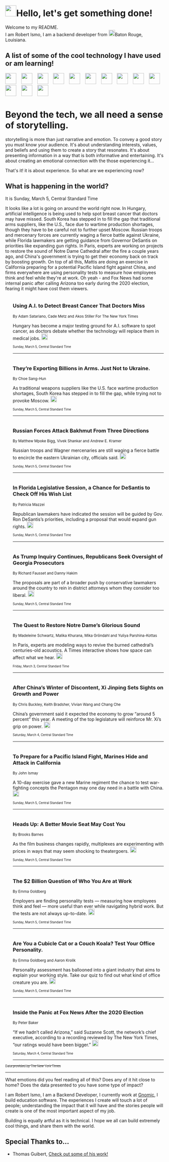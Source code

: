 <h1><img src="https://emojis.slackmojis.com/emojis/images/1643514375/3493/hot-coffee.gif?1643514375" width="35"/>Hello, let's get something done!</h1>

<p>Welcome to my README.<br/>
I am Robert Ismo, I am a backend developer from <img src="https://emojis.slackmojis.com/emojis/images/1638395689/50435/moulin_rouge.png?1638395689" width="20"/>Baton Rouge, Louisiana.</p>
<h2>A list of some of the cool technology I have used or am learning!</h2>
<p>
<img src="https://emojis.slackmojis.com/emojis/images/1643516091/21142/meow_bongotap.gif?1643516091" width="35" alt="">
<img src="https://img.shields.io/badge/Favorite%20Frontend%20Framework-SvelteKit-f83903" alt="">
<img src="https://img.shields.io/badge/Second%20Favorite-Vue-40b581" alt="">
<img src="https://img.shields.io/badge/Most%20Used%20Runtime-Nodejs-78b061" alt="">
<img src="https://emojis.slackmojis.com/emojis/images/1643517416/34482/fire.gif?1643517416" width="35" alt="">
<img src="https://img.shields.io/badge/Javascript%20But%20Better-Typescript-0078ca" alt="">
<img src="https://img.shields.io/badge/Favorite%20Language-Elixir-3e244d" alt="">
<img src="https://img.shields.io/badge/Containerize%20Everything-Docker-6ac9ef" alt="">
<img src="https://emojis.slackmojis.com/emojis/images/1643514596/5999/meow_party.gif?1643514596" width="35" alt="">
<img src="https://img.shields.io/badge/API%20Love%20Language-Graphql-de32a5" alt="">
<img src="https://img.shields.io/badge/Our%20Favorite%20Version%20Controller-Git-e94f33" alt="">
<img src="https://img.shields.io/badge/Favorite%20Database-Redis-d42d1d" alt="">
<img src="https://emojis.slackmojis.com/emojis/images/1643514559/5584/deployparrot.gif?1643514559" width="35" alt="">
<img src="https://img.shields.io/badge/Container%20Interstate-RabbitMQ-f66200" alt="">
<img src="https://img.shields.io/badge/Gotta%20Learn-Kubernetes-316adf" alt="">
<img src="https://img.shields.io/badge/Really%20Mature%20Now-WASM-654fef" alt="">
<img src="https://emojis.slackmojis.com/emojis/images/1666642497/61942/dance_vibe.gif?1666642497" width="35" alt="">
<img src="https://img.shields.io/badge/For%20My%20M1-ARM64-657d96" alt="">
<img src="https://img.shields.io/badge/Loving%20This%20So%20Much-TailwindCSS-17bcb5" alt="">
<img src="https://img.shields.io/badge/Cool%20Build%20Tool-Vite-f9cb24" alt="">
<img src="https://emojis.slackmojis.com/emojis/images/1669231376/62819/working-on-it.gif?1669231376" width="35" alt="">
<img src="https://img.shields.io/badge/Fun%20and%20Easy%20Database-MongoDB-5f8c49" alt="">
<img src="https://img.shields.io/badge/JS%20Life%20Support-NPM-c73737" alt="">
<img src="https://img.shields.io/badge/I%20Liked%20It-DynamoDB-0073b9" alt="">
<img src="https://emojis.slackmojis.com/emojis/images/1643514045/46/question.gif?1643514045" width="35" alt="">
<img src="https://img.shields.io/badge/cool-React-60d6f9" alt="">
<img src="https://img.shields.io/badge/Future%20Big%20Project-Lambda-f37e00" alt="">
<img src="https://img.shields.io/badge/NPM%20But%20Better-PNPM-f1aa07" alt="">
<img src="https://emojis.slackmojis.com/emojis/images/1643514943/9662/fbwow.gif?1643514943" width="35" alt="">
<img src="https://img.shields.io/badge/First%20Language-C-662079" alt="">
<img src="https://img.shields.io/badge/Where%20I%20Deploy%20Frontend-Vercel-000000" alt="">
<img src="https://img.shields.io/badge/Who%20Does%20not%20Want%20an%20App-Swift-f9492a" alt="">
<img src="https://emojis.slackmojis.com/emojis/images/1643514058/151/javascript.png?1643514058" width="35" alt="">
<img src="https://img.shields.io/badge/cool-Python-fbd542" alt="">
<img src="https://img.shields.io/badge/Favorite%20Something-Stripe-656cdc" alt="">
<img src="https://img.shields.io/badge/Of%20Course-HTML5-ed6327" alt="">
<img src="https://emojis.slackmojis.com/emojis/images/1660415405/60731/bomb.gif?1660415405" width="35" alt="">
<img src="https://img.shields.io/badge/hate-CSS-2964ec" alt="">
<img src="https://img.shields.io/badge/Learning-CircleCI-141215" alt="">
<img src="https://img.shields.io/badge/Learning-Rust-fbbb3b" alt="">
<img src="https://emojis.slackmojis.com/emojis/images/1660415397/60712/writing-hand.gif?1660415397" width="35" alt="">
<img src="https://img.shields.io/badge/Dev%20Browser%20of%20Choice-Firefox-cc4e26" alt="">
<img src="https://img.shields.io/badge/Recoverying%20From%20Windows-UNIX-1781e3" alt="">
<img src="https://img.shields.io/badge/LOVE-LogSeq-90c1c2" alt="">
<img src="https://emojis.slackmojis.com/emojis/images/1643514066/223/kirby.gif?1643514066" width="35" alt="">
<img src="https://img.shields.io/badge/Daily%20Driver-MacOS-e6e6e8" alt="">
<img src="https://img.shields.io/badge/Git%20Server-Github-000000" alt="">
<img src="https://img.shields.io/badge/enjoyable-EC2-f17428" alt="">
<img src="https://emojis.slackmojis.com/emojis/images/1643514239/2069/excited.gif?1643514239" width="35" alt="">
</p>
<h1>Beyond the tech, we all need a sense of storytelling.</h1>
<p>storytelling is more than just narrative and emotion. To convey a good story you must know your audience. It's about understanding interests, values, and beliefs and using them to create a story that resonates. It's about presenting information in a way that is both informative and entertaining. It's about creating an emotional connection with the those experiencing it...</p>
<p>That's it! it is about experience. So what are we experiencing now?</p>
<h2>What is happening in the world?</h2>
<p>It is Sunday, March 5, Central Standard Time</p>
<p>
It looks like a lot is going on around the world right now. In Hungary, artificial intelligence is being used to help spot breast cancer that doctors may have missed. South Korea has stepped in to fill the gap that traditional arms suppliers, like the U.S., face due to wartime production shortages, though they have to be careful not to further upset Moscow. Russian troops and mercenary forces are currently waging a fierce battle against Ukraine, while Florida lawmakers are getting guidance from Governor DeSantis on priorities like expanding gun rights. In Paris, experts are working on projects to restore the sound of Notre Dame Cathedral after the fire a couple years ago, and China&#39;s government is trying to get their economy back on track by boosting growth. On top of all this, Mattis are doing an exercise in California preparing for a potential Pacific Island fight against China, and firms everywhere are using personality tests to measure how employees think and feel while they&#39;re at work. Oh yeah - and Fox News had some internal panic after calling Arizona too early during the 2020 election, fearing it might have cost them viewers.</p>
<ol>
<img src="https://img.shields.io/badge/-technology-blue" alt="">
<h3>Using A.I. to Detect Breast Cancer That Doctors Miss</h3>
<sub>By Adam Satariano, Cade Metz and Akos Stiller For The New York Times</sub>
<p>Hungary has become a major testing ground for A.I. software to spot cancer, as doctors debate whether the technology will replace them in medical jobs.  <a href="https://nyti.ms/3ZscOlh"><img src="https://developer.nytimes.com/files/poweredby_nytimes_30b.png?v=1583354208352" height="20"></a></p>
<sub><sub>Sunday, March 5, Central Standard Time</sub></sub>
<hr/>
<img src="https://img.shields.io/badge/-world-blue" alt="">
<h3>They’re Exporting Billions in Arms. Just Not to Ukraine.</h3>
<sub>By Choe Sang-Hun</sub>
<p>As traditional weapons suppliers like the U.S. face wartime production shortages, South Korea has stepped in to fill the gap, while trying not to provoke Moscow.  <a href="https://nyti.ms/3JeLBwL"><img src="https://developer.nytimes.com/files/poweredby_nytimes_30b.png?v=1583354208352" height="20"></a></p>
<sub><sub>Sunday, March 5, Central Standard Time</sub></sub>
<hr/>
<img src="https://img.shields.io/badge/-world-blue" alt="">
<h3>Russian Forces Attack Bakhmut From Three Directions</h3>
<sub>By Matthew Mpoke Bigg, Vivek Shankar and Andrew E. Kramer</sub>
<p>Russian troops and Wagner mercenaries are still waging a fierce battle to encircle the eastern Ukrainian city, officials said.  <a href="https://nyti.ms/3ITX1on"><img src="https://developer.nytimes.com/files/poweredby_nytimes_30b.png?v=1583354208352" height="20"></a></p>
<sub><sub>Sunday, March 5, Central Standard Time</sub></sub>
<hr/>
<img src="https://img.shields.io/badge/-us-blue" alt="">
<h3>In Florida Legislative Session, a Chance for DeSantis to Check Off His Wish List</h3>
<sub>By Patricia Mazzei</sub>
<p>Republican lawmakers have indicated the session will be guided by Gov. Ron DeSantis’s priorities, including a proposal that would expand gun rights.  <a href="https://nyti.ms/3ZejQKl"><img src="https://developer.nytimes.com/files/poweredby_nytimes_30b.png?v=1583354208352" height="20"></a></p>
<sub><sub>Sunday, March 5, Central Standard Time</sub></sub>
<hr/>
<img src="https://img.shields.io/badge/-us-blue" alt="">
<h3>As Trump Inquiry Continues, Republicans Seek Oversight of Georgia Prosecutors</h3>
<sub>By Richard Fausset and Danny Hakim</sub>
<p>The proposals are part of a broader push by conservative lawmakers around the country to rein in district attorneys whom they consider too liberal.  <a href="https://nyti.ms/3yfK7vO"><img src="https://developer.nytimes.com/files/poweredby_nytimes_30b.png?v=1583354208352" height="20"></a></p>
<sub><sub>Sunday, March 5, Central Standard Time</sub></sub>
<hr/>
<img src="https://img.shields.io/badge/-magazine-blue" alt="">
<h3>The Quest to Restore Notre Dame’s Glorious Sound</h3>
<sub>By Madeleine Schwartz, Malika Khurana, Mika Gröndahl and Yuliya Parshina-Kottas</sub>
<p>In Paris, experts are modeling ways to revive the burned cathedral’s centuries-old acoustics. A Times interactive shows how space can affect what we hear.  <a href="https://nyti.ms/3T2TQiZ"><img src="https://developer.nytimes.com/files/poweredby_nytimes_30b.png?v=1583354208352" height="20"></a></p>
<sub><sub>Friday, March 3, Central Standard Time</sub></sub>
<hr/>
<img src="https://img.shields.io/badge/-world-blue" alt="">
<h3>After China’s Winter of Discontent, Xi Jinping Sets Sights on Growth and Power</h3>
<sub>By Chris Buckley, Keith Bradsher, Vivian Wang and Chang Che</sub>
<p>China’s government said it expected the economy to grow “around 5 percent” this year. A meeting of the top legislature will reinforce Mr. Xi’s grip on power.  <a href="https://nyti.ms/3YhIyIl"><img src="https://developer.nytimes.com/files/poweredby_nytimes_30b.png?v=1583354208352" height="20"></a></p>
<sub><sub>Saturday, March 4, Central Standard Time</sub></sub>
<hr/>
<img src="https://img.shields.io/badge/-us-blue" alt="">
<h3>To Prepare for a Pacific Island Fight, Marines Hide and Attack in California</h3>
<sub>By John Ismay</sub>
<p>A 10-day exercise gave a new Marine regiment the chance to test war-fighting concepts the Pentagon may one day need in a battle with China.  <a href="https://nyti.ms/3Zl2POt"><img src="https://developer.nytimes.com/files/poweredby_nytimes_30b.png?v=1583354208352" height="20"></a></p>
<sub><sub>Sunday, March 5, Central Standard Time</sub></sub>
<hr/>
<img src="https://img.shields.io/badge/-business-blue" alt="">
<h3>Heads Up: A Better Movie Seat May Cost You</h3>
<sub>By Brooks Barnes</sub>
<p>As the film business changes rapidly, multiplexes are experimenting with prices in ways that may seem shocking to theatergoers.  <a href="https://nyti.ms/3kR0bkL"><img src="https://developer.nytimes.com/files/poweredby_nytimes_30b.png?v=1583354208352" height="20"></a></p>
<sub><sub>Sunday, March 5, Central Standard Time</sub></sub>
<hr/>
<img src="https://img.shields.io/badge/-business-blue" alt="">
<h3>The $2 Billion Question of Who You Are at Work</h3>
<sub>By Emma Goldberg</sub>
<p>Employers are finding personality tests — measuring how employees think and feel — more useful than ever while navigating hybrid work. But the tests are not always up-to-date.  <a href="https://nyti.ms/3ZxFTeO"><img src="https://developer.nytimes.com/files/poweredby_nytimes_30b.png?v=1583354208352" height="20"></a></p>
<sub><sub>Sunday, March 5, Central Standard Time</sub></sub>
<hr/>
<img src="https://img.shields.io/badge/-business-blue" alt="">
<h3>Are You a Cubicle Cat or a Couch Koala? Test Your Office Personality.</h3>
<sub>By Emma Goldberg and Aaron Krolik</sub>
<p>Personality assessment has ballooned into a giant industry that aims to explain your working style. Take our quiz to find out what kind of office creature you are.  <a href="https://nyti.ms/3yg0ysi"><img src="https://developer.nytimes.com/files/poweredby_nytimes_30b.png?v=1583354208352" height="20"></a></p>
<sub><sub>Sunday, March 5, Central Standard Time</sub></sub>
<hr/>
<img src="https://img.shields.io/badge/-us-blue" alt="">
<h3>Inside the Panic at Fox News After the 2020 Election</h3>
<sub>By Peter Baker</sub>
<p>“If we hadn’t called Arizona,” said Suzanne Scott, the network’s chief executive, according to a recording reviewed by The New York Times, “our ratings would have been bigger.”  <a href="https://nyti.ms/41GgyRT"><img src="https://developer.nytimes.com/files/poweredby_nytimes_30b.png?v=1583354208352" height="20"></a></p>
<sub><sub>Saturday, March 4, Central Standard Time</sub></sub>
<hr/>
</ol>
<a href="https://developer.nytimes.com"><sub><sub>Data provided by The New York Times</sub></sub></a>
<hr/>
<p>What emotions did you feel reading all of this? Does any of it hit close to home? Does the data presented to you have some type of impact?</p>
<p>I am Robert Ismo, I am a Backend Developer, I currently work at <a href="https://gnomic.education/">Gnomic</a>, I build education software. The experiences I create will touch a lot of people; understanding the impact that it will have and the stories people will create is one of the most important aspect of my job.</p>
<p>Building is equally artful as it is technical. I hope we all can build extremely cool things, and share them with the world.</p>
<h2>Special Thanks to...</h2>
<ul>
<li>Thomas Guibert, <a href="https://github.com/thmsgbrt/thmsgbrt">Check out some of his work!</a></li>
</ul>